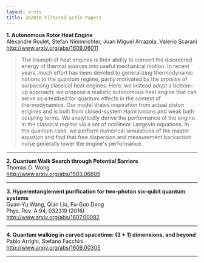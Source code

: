 ```yaml
---
layout: arxiv
title: 202016 Filtered arXiv Papers
---
```


**1.    Autonomous Rotor Heat Engine**  
Alexandre Roulet, Stefan Nimmrichter, Juan Miguel Arrazola, Valerio Scarani  
http://www.arxiv.org/abs/1609.06011  
<blockquote>
<p>
The triumph of heat engines is their ability to convert the disordered energy of thermal sources into useful mechanical motion. In recent years, much effort has been devoted to generalizing thermodynamic notions to the quantum regime, partly motivated by the promise of surpassing classical heat engines. Here, we instead adopt a bottom-up approach: we propose a realistic autonomous heat engine that can serve as a testbed for quantum effects in the context of thermodynamics. Our model draws inspiration from actual piston engines and is built from closed-system Hamiltonians and weak bath coupling terms. We analytically derive the performance of the engine in the classical regime via a set of nonlinear Langevin equations. In the quantum case, we perform numerical simulations of the master equation and find that free dispersion and measurement backaction noise generally lower the engine's performance.
</p>
</blockquote>

------

**2.    Quantum Walk Search through Potential Barriers**  
Thomas G. Wong  
http://www.arxiv.org/abs/1503.06605  
<blockquote>
<p>

</p>
</blockquote>

------

**3.    Hyperentanglement purification for two-photon six-qubit quantum systems**  
Guan-Yu Wang, Qian Liu, Fu-Guo Deng  
Phys. Rev. A 94, 032319 (2016)  
http://www.arxiv.org/abs/1607.00082  
<blockquote>
<p>

</p>
</blockquote>

------

**4.    Quantum walking in curved spacetime: $(3+1)$ dimensions, and beyond**  
Pablo Arrighi, Stefano Facchini  
http://www.arxiv.org/abs/1609.00305  
<blockquote>
<p>

</p>
</blockquote>

------

